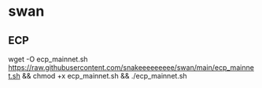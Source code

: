 # swan
## ECP
wget -O ecp_mainnet.sh https://raw.githubusercontent.com/snakeeeeeeeee/swan/main/ecp_mainnet.sh && chmod +x ecp_mainnet.sh && ./ecp_mainnet.sh
